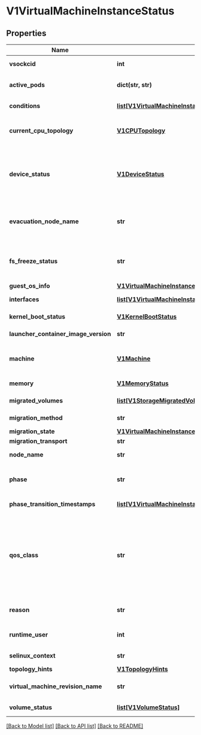 # V1VirtualMachineInstanceStatus

## Properties
Name | Type | Description | Notes
------------ | ------------- | ------------- | -------------
**vsockcid** | **int** | VSOCKCID is used to track the allocated VSOCK CID in the VM. | [optional] 
**active_pods** | **dict(str, str)** | ActivePods is a mapping of pod UID to node name. It is possible for multiple pods to be running for a single VMI during migration. | [optional] 
**conditions** | [**list[V1VirtualMachineInstanceCondition]**](V1VirtualMachineInstanceCondition.md) | Conditions are specific points in VirtualMachineInstance&#39;s pod runtime. | [optional] 
**current_cpu_topology** | [**V1CPUTopology**](V1CPUTopology.md) | CurrentCPUTopology specifies the current CPU topology used by the VM workload. Current topology may differ from the desired topology in the spec while CPU hotplug takes place. | [optional] 
**device_status** | [**V1DeviceStatus**](V1DeviceStatus.md) | DeviceStatus reflects the state of devices requested in spec.domain.devices. This is an optional field available only when DRA feature gate is enabled This field will only be populated if one of the feature-gates GPUsWithDRA or HostDevicesWithDRA is enabled. This feature is in alpha. | [optional] 
**evacuation_node_name** | **str** | EvacuationNodeName is used to track the eviction process of a VMI. It stores the name of the node that we want to evacuate. It is meant to be used by KubeVirt core components only and can&#39;t be set or modified by users. | [optional] 
**fs_freeze_status** | **str** | FSFreezeStatus indicates whether a freeze operation was requested for the guest filesystem. It will be set to \&quot;frozen\&quot; if the request was made, or unset otherwise. This does not reflect the actual state of the guest filesystem. | [optional] 
**guest_os_info** | [**V1VirtualMachineInstanceGuestOSInfo**](V1VirtualMachineInstanceGuestOSInfo.md) | Guest OS Information | [optional] 
**interfaces** | [**list[V1VirtualMachineInstanceNetworkInterface]**](V1VirtualMachineInstanceNetworkInterface.md) | Interfaces represent the details of available network interfaces. | [optional] 
**kernel_boot_status** | [**V1KernelBootStatus**](V1KernelBootStatus.md) | KernelBootStatus contains info about the kernelBootContainer | [optional] 
**launcher_container_image_version** | **str** | LauncherContainerImageVersion indicates what container image is currently active for the vmi. | [optional] 
**machine** | [**V1Machine**](V1Machine.md) | Machine shows the final resulting qemu machine type. This can be different than the machine type selected in the spec, due to qemus machine type alias mechanism. | [optional] 
**memory** | [**V1MemoryStatus**](V1MemoryStatus.md) | Memory shows various informations about the VirtualMachine memory. | [optional] 
**migrated_volumes** | [**list[V1StorageMigratedVolumeInfo]**](V1StorageMigratedVolumeInfo.md) | MigratedVolumes lists the source and destination volumes during the volume migration | [optional] 
**migration_method** | **str** | Represents the method using which the vmi can be migrated: live migration or block migration | [optional] 
**migration_state** | [**V1VirtualMachineInstanceMigrationState**](V1VirtualMachineInstanceMigrationState.md) | Represents the status of a live migration | [optional] 
**migration_transport** | **str** | This represents the migration transport | [optional] 
**node_name** | **str** | NodeName is the name where the VirtualMachineInstance is currently running. | [optional] 
**phase** | **str** | Phase is the status of the VirtualMachineInstance in kubernetes world. It is not the VirtualMachineInstance status, but partially correlates to it. | [optional] 
**phase_transition_timestamps** | [**list[V1VirtualMachineInstancePhaseTransitionTimestamp]**](V1VirtualMachineInstancePhaseTransitionTimestamp.md) | PhaseTransitionTimestamp is the timestamp of when the last phase change occurred | [optional] 
**qos_class** | **str** | The Quality of Service (QOS) classification assigned to the virtual machine instance based on resource requirements See PodQOSClass type for available QOS classes More info: https://git.k8s.io/community/contributors/design-proposals/node/resource-qos.md  Possible enum values:  - &#x60;\&quot;BestEffort\&quot;&#x60; is the BestEffort qos class.  - &#x60;\&quot;Burstable\&quot;&#x60; is the Burstable qos class.  - &#x60;\&quot;Guaranteed\&quot;&#x60; is the Guaranteed qos class. | [optional] 
**reason** | **str** | A brief CamelCase message indicating details about why the VMI is in this state. e.g. &#39;NodeUnresponsive&#39; | [optional] 
**runtime_user** | **int** | RuntimeUser is used to determine what user will be used in launcher | [optional] [default to 0]
**selinux_context** | **str** | SELinuxContext is the actual SELinux context of the virt-launcher pod | [optional] 
**topology_hints** | [**V1TopologyHints**](V1TopologyHints.md) |  | [optional] 
**virtual_machine_revision_name** | **str** | VirtualMachineRevisionName is used to get the vm revision of the vmi when doing an online vm snapshot | [optional] 
**volume_status** | [**list[V1VolumeStatus]**](V1VolumeStatus.md) | VolumeStatus contains the statuses of all the volumes | [optional] 

[[Back to Model list]](../README.md#documentation-for-models) [[Back to API list]](../README.md#documentation-for-api-endpoints) [[Back to README]](../README.md)


